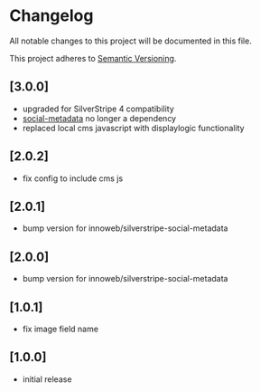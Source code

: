 # Changelog

All notable changes to this project will be documented in this file.

This project adheres to [Semantic Versioning](http://semver.org/).

## [3.0.0]

* upgraded for SilverStripe 4 compatibility
* [social-metadata](https://github.com/innoweb/silverstripe-social-metadata) no longer a dependency 
* replaced local cms javascript with displaylogic functionality

## [2.0.2]

* fix config to include cms js

## [2.0.1]

* bump version for innoweb/silverstripe-social-metadata

## [2.0.0]

* bump version for innoweb/silverstripe-social-metadata

## [1.0.1]

* fix image field name

## [1.0.0]

* initial release
